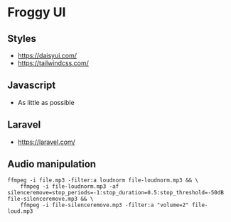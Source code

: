 # Froggy UI

## Styles

- https://daisyui.com/
- https://tailwindcss.com/

## Javascript

- As little as possible

## Laravel

- https://laravel.com/

## Audio manipulation

```
ffmpeg -i file.mp3 -filter:a loudnorm file-loudnorm.mp3 && \
    ffmpeg -i file-loudnorm.mp3 -af silenceremove=stop_periods=-1:stop_duration=0.5:stop_threshold=-50dB file-silenceremove.mp3 && \
    ffmpeg -i file-silenceremove.mp3 -filter:a "volume=2" file-loud.mp3
```

